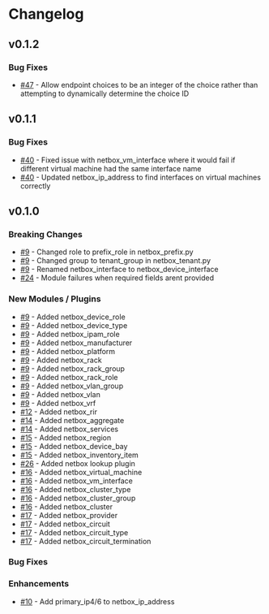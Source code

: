 # Changelog

## v0.1.2

### Bug Fixes
- [#47](https://github.com/FragmentedPacket/netbox_modules/issues/47) - Allow endpoint choices to be an integer of the choice rather than attempting to dynamically determine the choice ID

## v0.1.1

### Bug Fixes

- [#40](https://github.com/FragmentedPacket/netbox_modules/issues/40) - Fixed issue with netbox_vm_interface where it would fail if different virtual machine had the same interface name
- [#40](https://github.com/FragmentedPacket/netbox_modules/issues/40) - Updated netbox_ip_address to find interfaces on virtual machines correctly

## v0.1.0

### Breaking Changes

- [#9](https://github.com/FragmentedPacket/netbox_modules/issues/9) - Changed role to prefix_role in netbox_prefix.py
- [#9](https://github.com/FragmentedPacket/netbox_modules/issues/9) - Changed group to tenant_group in netbox_tenant.py
- [#9](https://github.com/FragmentedPacket/netbox_modules/issues/9) - Renamed netbox_interface to netbox_device_interface
- [#24](https://github.com/FragmentedPacket/netbox_modules/issues/24) - Module failures when required fields arent provided

### New Modules / Plugins

- [#9](https://github.com/FragmentedPacket/netbox_modules/issues/9) - Added netbox_device_role
- [#9](https://github.com/FragmentedPacket/netbox_modules/issues/9) - Added netbox_device_type
- [#9](https://github.com/FragmentedPacket/netbox_modules/issues/9) - Added netbox_ipam_role
- [#9](https://github.com/FragmentedPacket/netbox_modules/issues/9) - Added netbox_manufacturer
- [#9](https://github.com/FragmentedPacket/netbox_modules/issues/9) - Added netbox_platform
- [#9](https://github.com/FragmentedPacket/netbox_modules/issues/9) - Added netbox_rack
- [#9](https://github.com/FragmentedPacket/netbox_modules/issues/9) - Added netbox_rack_group
- [#9](https://github.com/FragmentedPacket/netbox_modules/issues/9) - Added netbox_rack_role
- [#9](https://github.com/FragmentedPacket/netbox_modules/issues/9) - Added netbox_vlan_group
- [#9](https://github.com/FragmentedPacket/netbox_modules/issues/9) - Added netbox_vlan
- [#9](https://github.com/FragmentedPacket/netbox_modules/issues/9) - Added netbox_vrf
- [#12](https://github.com/FragmentedPacket/netbox_modules/issues/12) - Added netbox_rir
- [#14](https://github.com/FragmentedPacket/netbox_modules/issues/14) - Added netbox_aggregate
- [#14](https://github.com/FragmentedPacket/netbox_modules/issues/14) - Added netbox_services
- [#15](https://github.com/FragmentedPacket/netbox_modules/issues/15) - Added netbox_region
- [#15](https://github.com/FragmentedPacket/netbox_modules/issues/15) - Added netbox_device_bay
- [#15](https://github.com/FragmentedPacket/netbox_modules/issues/15) - Added netbox_inventory_item
- [#26](https://github.com/FragmentedPacket/netbox_modules/issues/26) - Added netbox lookup plugin
- [#16](https://github.com/FragmentedPacket/netbox_modules/issues/16) - Added netbox_virtual_machine
- [#16](https://github.com/FragmentedPacket/netbox_modules/issues/16) - Added netbox_vm_interface
- [#16](https://github.com/FragmentedPacket/netbox_modules/issues/16) - Added netbox_cluster_type
- [#16](https://github.com/FragmentedPacket/netbox_modules/issues/16) - Added netbox_cluster_group
- [#16](https://github.com/FragmentedPacket/netbox_modules/issues/16) - Added netbox_cluster
- [#17](https://github.com/FragmentedPacket/netbox_modules/issues/17) - Added netbox_provider
- [#17](https://github.com/FragmentedPacket/netbox_modules/issues/17) - Added netbox_circuit
- [#17](https://github.com/FragmentedPacket/netbox_modules/issues/17) - Added netbox_circuit_type
- [#17](https://github.com/FragmentedPacket/netbox_modules/issues/17) - Added netbox_circuit_termination

### Bug Fixes

### Enhancements

- [#10](https://github.com/FragmentedPacket/netbox_modules/issues/10) - Add primary_ip4/6 to netbox_ip_address
